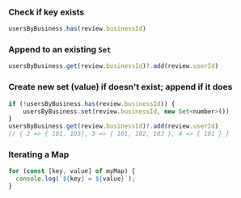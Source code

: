 
### Check if key exists
```js
usersByBusiness.has(review.businessId)
```

### Append to an existing `Set`
```js
usersByBusiness.get(review.businessId)?.add(review.userId)
```

### Create new set (value) if doesn't exist; append if it does
```js
if (!usersByBusiness.has(review.businessId)) {
    usersByBusiness.set(review.businessId, new Set<number>())
}
usersByBusiness.get(review.businessId)?.add(review.userId)
// { 2 => { 101, 103}, 3 => { 101, 102, 103 }, 4 => { 101 } }
```

### Iterating a Map
```js
for (const [key, value] of myMap) {
  console.log(`${key} = ${value}`);
}
```